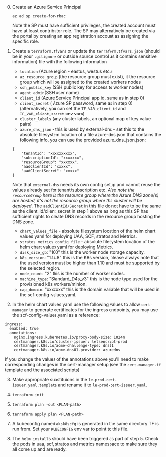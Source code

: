 0. Create an Azure Service Principal
   ```
   az ad sp create-for-rbac
   ```
   Note the SP must have sufficient privileges, the created account must have at least contributor role. The SP may alternatively be created via the portal by creating an app
   registration account as assigning the specific role.

1. Create a `terraform.tfvars` or update the `terraform.tfvars.json` (should be in your `.gitignore` or outside source control as it contains sensitive information) file with the following information
    -  `location` (Azure region - eastus, westus etc.)
    -  `az_resource_group` (the resource group must exist), it the resource group which will be assigned to the created workers nodes
    -  `ssh_public_key` (SSH public key for access to worker nodes)
    -  `agent_admin`(SSH user name)
    -  `client_id` (Azure Service Principal app id, same as in step 0)  
    -  `client_secret` ( Azure SP password, same as in step 0)
    (alternatively, you can set the `TF_VAR_client_id` and `TF_VAR_client_secret` env vars)
    - `cluster_labels` (any cluster labels, an optional map of key value pairs)
    - `azure_dns_json` - this is used by external-dns - set this to the absolute filesystem location of  a file azure-dns.json that contains the following info, you can use the provided azure_dns_json.json:
    ```
    {
        "tenantId": "xxxxxxxxxx",
        "subscriptionId": "xxxxxxx",
        "resourceGroup": "xxxxxx",
        "aadClientId": "xxxxx",
        "aadClientSecret": "xxxxx"
    }
    ```
	Note that `external-dns` needs its own config setup and cannot reuse the values already set for tenant/subscription etc. *Also note the `resourceGroup` here is the resource group where the Azure DNS zone(s) are hosted, it's not the resource group where the cluster will be deployed*. The `aadClientId/Secret` in this file do not have to be the same as the client_id/client_secret in step 1 above as long as this SP has sufficient rights to create DNS records in the resource group hosting the DNS zone.

    - `chart_values_file` - absolute filesystem location of the helm chart values yaml for deploying UAA, SCF, stratos and Metrics.
    - `stratos_metrics_config_file` - absolute filesystem location of the helm chart values yaml for deploying Metrics.
	- `disk_size_gb`: "100" this is the worker node storage capacity.
	- `k8s_version`: "1.14.8" this is the K8s version, please always note that the used version must be higher than 1.10 and must be supported by the selected region.
    - `node_count`: "2" this is the number of worker nodes.
    - `machine_type`: "Standard_D4s_v3"  this is the node type used for the provisioned k8s workers/minion.
    - `cap_domain`: "xxxxxxx" this is the domain variable that will be used in the scf-config-values.yaml.


2. In the helm chart values yaml use the following values to allow `cert-manager` to generate certificates for the ingress endpoints, you may use the scf-config-values.yaml as a reference:

```
ingress:
  enabled: true
  annotations:
    nginx.ingress.kubernetes.io/proxy-body-size: 1024m
    certmanager.k8s.io/cluster-issuer: letsencrypt-prod
    certmanager.k8s.io/acme-challenge-type: dns01
    certmanager.k8s.io/acme-dns01-provider: azuredns
```

If you change the values of the annotations above you'll need to make corresponding changes in the cert-manager setup (see the `cert-manager.tf` template and the associated scripts)

3. Make appropriate substituions in the `le-prod-cert-issuer.yaml.template` and rename it to `le-prod-cert-issuer.yaml`.

4. `terraform init`

5. `terraform plan -out <PLAN-path>`

6. `terraform apply plan <PLAN-path>`

7. A kubeconfig named `aksk8scfg` is generated in the same directory TF is run from. Set your `KUBECONFIG` env var to point to this file.

8. The `helm install`s should have been triggered as part of step 5. Check the pods in uaa, scf, stratos and metrics namespace to make sure they all come up and are ready.
